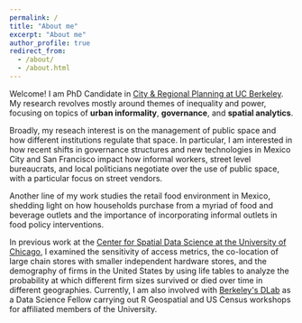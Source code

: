 ```yaml
---
permalink: /
title: "About me"
excerpt: "About me"
author_profile: true
redirect_from: 
  - /about/
  - /about.html
---
```


Welcome! I am PhD Candidate in [City & Regional Planning at UC Berkeley](https://ced.berkeley.edu/academics/city-regional-planning).
My research revolves mostly around themes of inequality and power, focusing on topics of **urban informality**, **governance**, and **spatial analytics**.

Broadly, my reseach interest is on the management of public space and how different institutions regulate that space. In particular, I am interested in how recent shifts in governance structures and new technologies in Mexico City and San Francisco impact how informal workers, street level bureaucrats, and local politicians negotiate over the use of public space, with a particular focus on street vendors.

Another line of my work studies the retail food environment in Mexico, shedding light on how households purchase from a myriad of food and beverage outlets and the importance of incorporating informal outlets in food policy interventions.

In previous work at the [Center for Spatial Data Science at the University of Chicago](https://spatial.uchicago.edu/), I examined the sensitivity of access metrics, the co-location of large chain stores with smaller independent hardware stores, and the demography of firms in the United States by using life tables to analyze the probability at which different firm sizes survived or died over time in different geographies. Currently, I am also involved with [Berkeley's DLab](https://dlab.berkeley.edu/) as a Data Science Fellow carrying out R Geospatial and US Census workshops for affiliated members of the University.

